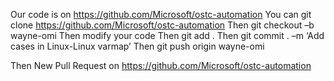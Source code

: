 Our code is on https://github.com/Microsoft/ostc-automation 
You  can git clone https://github.com/Microsoft/ostc-automation 
Then git checkout –b wayne-omi
Then modify your code
Then git add .
Then git commit . –m ‘Add cases in Linux-Linux varmap’
Then git push origin wayne-omi

Then New Pull Request on https://github.com/Microsoft/ostc-automation
